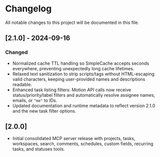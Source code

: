 # Changelog

All notable changes to this project will be documented in this file.

## [2.1.0] - 2024-09-16
### Changed
- Normalized cache TTL handling so SimpleCache accepts seconds everywhere, preventing unexpectedly long cache lifetimes.
- Relaxed text sanitization to strip scripts/tags without HTML-escaping valid characters, keeping user-provided names and descriptions readable.
- Enhanced task listing filters: Motion API calls now receive status/priority/label filters and automatically resolve assignee names, emails, or `"me"` to IDs.
- Updated documentation and runtime metadata to reflect version 2.1.0 and the new task filter options.

## [2.0.0]
- Initial consolidated MCP server release with projects, tasks, workspaces, search, comments, schedules, custom fields, recurring tasks, and statuses tools.
